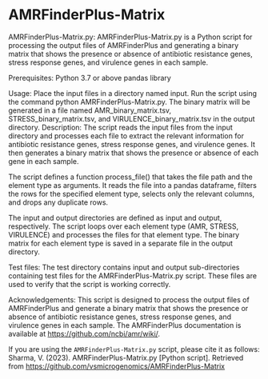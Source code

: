 # AMRFinderPlus-Matrix

AMRFinderPlus-Matrix.py:
AMRFinderPlus-Matrix.py is a Python script for processing the output files of AMRFinderPlus and generating a binary matrix that shows the presence or absence of antibiotic resistance genes, stress response genes, and virulence genes in each sample.

Prerequisites:
Python 3.7 or above
pandas library

Usage:
Place the input files in a directory named input.
Run the script using the command python AMRFinderPlus-Matrix.py.
The binary matrix will be generated in a file named AMR_binary_matrix.tsv, STRESS_binary_matrix.tsv, and VIRULENCE_binary_matrix.tsv in the output directory.
Description:
The script reads the input files from the input directory and processes each file to extract the relevant information for antibiotic resistance genes, stress response genes, and virulence genes. It then generates a binary matrix that shows the presence or absence of each gene in each sample.

The script defines a function process_file() that takes the file path and the element type as arguments. It reads the file into a pandas dataframe, filters the rows for the specified element type, selects only the relevant columns, and drops any duplicate rows.

The input and output directories are defined as input and output, respectively. The script loops over each element type (AMR, STRESS, VIRULENCE) and processes the files for that element type. The binary matrix for each element type is saved in a separate file in the output directory.

Test files:
The test directory contains input and output sub-directories containing test files for the AMRFinderPlus-Matrix.py script. These files are used to verify that the script is working correctly.

Acknowledgements:
This script is designed to process the output files of AMRFinderPlus and generate a binary matrix that shows the presence or absence of antibiotic resistance genes, stress response genes, and virulence genes in each sample. The AMRFinderPlus documentation is available at https://github.com/ncbi/amr/wiki/.

If you are using the `AMRFinderPlus-Matrix.py` script, please cite it as follows:
Sharma, V. (2023). AMRFinderPlus-Matrix.py [Python script]. Retrieved from https://github.com/vsmicrogenomics/AMRFinderPlus-Matrix


